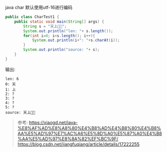 java char 默认使用utf-16进行编码
```java
public class CharTest1 {
    public static void main(String[] args) {
        String s = "天上𥊍𪚥";
        System.out.println("len: "+ s.length());
        for(int i=0; i<s.length(); i++){
            System.out.println(i+": "+s.charAt(i));
        }
        System.out.println("source: "+ s);
    }
}
```
输出:
```
len: 6
0: 天
1: 上
2: ?
3: ?
4: ?
5: ?
source: 天上𥊍𪚥
```

> 参考:
https://xiaogd.net/java-%E8%AF%AD%E8%A8%80%E4%B8%AD%E4%B8%80%E4%B8%AA%E5%AD%97%E7%AC%A6%E5%8D%A0%E5%87%A0%E4%B8%AA%E5%AD%97%E8%8A%82%EF%BC%9F/
https://blog.csdn.net/jiangfuqiang/article/details/17222255

